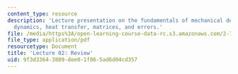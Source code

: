 ```yaml
---
content_type: resource
description: 'Lecture presentation on the fundamentals of mechanical design: mechanics,
  dynamics, heat transfer, matrices, and errors.'
file: /media/https%3A/open-learning-course-data-rc.s3.amazonaws.com/2-72-elements-of-mechanical-design-spring-2009/9f3d33643809dee01f065ad6d04cd357_MIT2_72s09_lec02.pdf
file_type: application/pdf
resourcetype: Document
title: 'Lecture 02: Review'
uid: 9f3d3364-3809-dee0-1f06-5ad6d04cd357
---
```

